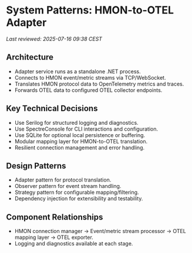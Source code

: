 # System Patterns: HMON-to-OTEL Adapter

_Last reviewed: 2025-07-16 09:38 CEST_

## Architecture
- Adapter service runs as a standalone .NET process.
- Connects to HMON event/metric streams via TCP/WebSocket.
- Translates HMON protocol data to OpenTelemetry metrics and traces.
- Forwards OTEL data to configured OTEL collector endpoints.

## Key Technical Decisions
- Use Serilog for structured logging and diagnostics.
- Use SpectreConsole for CLI interactions and configuration.
- Use SQLite for optional local persistence or buffering.
- Modular mapping layer for HMON-to-OTEL translation.
- Resilient connection management and error handling.

## Design Patterns
- Adapter pattern for protocol translation.
- Observer pattern for event stream handling.
- Strategy pattern for configurable mapping/filtering.
- Dependency injection for extensibility and testability.

## Component Relationships
- HMON connection manager → Event/metric stream processor → OTEL mapping layer → OTEL exporter.
- Logging and diagnostics available at each stage.
